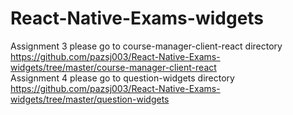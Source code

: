 # React-Native-Exams-widgets
Assignment 3 please go to course-manager-client-react directory  
https://github.com/pazsj003/React-Native-Exams-widgets/tree/master/course-manager-client-react  
Assignment 4  please go to question-widgets directory  
https://github.com/pazsj003/React-Native-Exams-widgets/tree/master/question-widgets 

